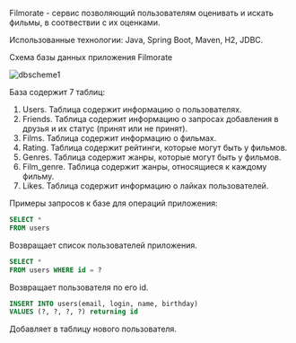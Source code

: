 Filmorate - сервис позволяющий пользователям оценивать и искать фильмы, в соотвествии с их оценками.

Использованные технологии: Java, Spring Boot, Maven, H2, JDBC.

Схема базы данных приложения Filmorate

![dbscheme1](https://github.com/nyxxyzu/java-filmorate/assets/157836043/b574c162-6e57-4b4a-882f-66b71156b8c9)

База содержит 7 таблиц:
1. Users. Таблица содержит информацию о пользователях.
2. Friends. Таблица содержит информацию о запросах добавления в друзья и их статус (принят или не принят).
3. Films. Таблица содержит информацию о фильмах.
4. Rating. Таблица содержит рейтинги, которые могут быть у фильмов.
5. Genres. Таблица содержит жанры, которые могут быть у фильмов.
6. Film_genre. Таблица содержит жанры, относящиеся к каждому фильму.
7. Likes. Таблица содержит информацию о лайках пользователей.

Примеры запросов к базе для операций приложения:

``` sql
SELECT *
FROM users
```

Возвращает список пользователей приложения.

``` sql
SELECT *
FROM users WHERE id = ?
```

Возвращает пользователя по его id.

``` sql
INSERT INTO users(email, login, name, birthday)
VALUES (?, ?, ?, ?) returning id
```

Добавляет в таблицу нового пользователя.






